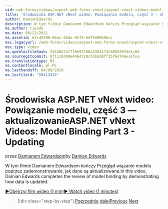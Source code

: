 ```yaml
---
uid: web-forms/videos/aspnet-web-forms-vnext/aspnet-vnext-videos-model-binding-part-3-updating
title: 'Środowiska ASP.NET vNext wideo: Powiązanie modelu, część 3 — aktualizowanie | Dokumentacja firmy Microsoft'
author: DamianEdwards
description: W tym filmie Damianem Edwardsem kończy Przegląd wiązanie modelu poprzez zademonstrowanie, jak dane są aktualizowane.
ms.author: riande
ms.date: 08/22/2011
ms.assetid: 63c42590-08ac-44da-91f8-bd79489b9ecc
msc.legacyurl: /web-forms/videos/aspnet-web-forms-vnext/aspnet-vnext-videos-model-binding-part-3-updating
msc.type: video
ms.openlocfilehash: 25638d7af7f8e97160a2394173c685539fde1c68
ms.sourcegitcommit: 0f1119340e4464720cfd16d0ff15764746ea1fea
ms.translationtype: MT
ms.contentlocale: pl-PL
ms.lasthandoff: 04/09/2019
ms.locfileid: "59413415"
---
```

# <a name="aspnet-vnext-videos-model-binding-part-3---updating"></a><span data-ttu-id="96613-103">Środowiska ASP.NET vNext wideo: Powiązanie modelu, część 3 — aktualizowanie</span><span class="sxs-lookup"><span data-stu-id="96613-103">ASP.NET vNext Videos: Model Binding Part 3 - Updating</span></span>

<span data-ttu-id="96613-104">przez [Damianem Edwardsem](https://github.com/DamianEdwards)</span><span class="sxs-lookup"><span data-stu-id="96613-104">by [Damian Edwards](https://github.com/DamianEdwards)</span></span>

<span data-ttu-id="96613-105">W tym filmie Damianem Edwardsem kończy Przegląd wiązanie modelu poprzez zademonstrowanie, jak dane są aktualizowane.</span><span class="sxs-lookup"><span data-stu-id="96613-105">In this video, Damian Edwards completes the review of model binding by demonstrating how data is updated.</span></span>

[<span data-ttu-id="96613-106">&#9654;Obejrzyj film wideo (1 min)</span><span class="sxs-lookup"><span data-stu-id="96613-106">&#9654; Watch video (1 minutes)</span></span>](https://channel9.msdn.com/Blogs/ASP-NET-Site-Videos/aspnet-vnext-videos-model-binding-part-3-updating)

> [!div class="step-by-step"]
> <span data-ttu-id="96613-107">[Poprzednie](aspnet-vnext-videos-model-binding-part-2-filtering.md)
> [dalej](aspnet-45-web-forms-model-binding.md)</span><span class="sxs-lookup"><span data-stu-id="96613-107">[Previous](aspnet-vnext-videos-model-binding-part-2-filtering.md)
[Next](aspnet-45-web-forms-model-binding.md)</span></span>
